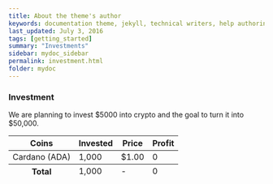 ```yaml
---
title: About the theme's author
keywords: documentation theme, jekyll, technical writers, help authoring tools, hat replacements
last_updated: July 3, 2016
tags: [getting_started]
summary: "Investments"
sidebar: mydoc_sidebar
permalink: investment.html
folder: mydoc
---
```


### Investment

We are planning to invest $5000 into crypto and the goal to turn it into $50,000.

<table>

<thead>

<tr>

<th>Coins</th>

<th>Invested</th>

<th>Price</th>

<th>Profit</th>

</tr>

</thead>

<tbody>

<tr>

<td>Cardano (ADA)</td>

<td>1,000</td>

<td>$1.00</td>

<td>0</td>

</tr>

</tbody>

<tfoot>

<tr>

<th>Total</th>

<td>1,000</td>

<td>-</td>

<td>0</td>

</tr>

</tfoot>

</table>

